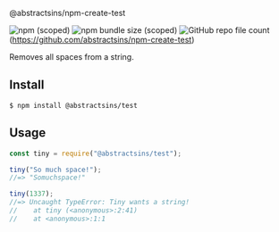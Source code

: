 @abstractsins/npm-create-test

![npm (scoped)](https://img.shields.io/npm/v/@abstractsins/test?style=for-the-badge)
![npm bundle size (scoped)](https://img.shields.io/bundlephobia/min/@abstractsins/test)
![GitHub repo file count](https://img.shields.io/github/directory-file-count/abstractsins/npm-create-test?style=for-the-badge)
(https://github.com/abstractsins/npm-create-test)

Removes all spaces from a string.

## Install

```
$ npm install @abstractsins/test
```

## Usage

```js
const tiny = require("@abstractsins/test");

tiny("So much space!");
//=> "Somuchspace!"

tiny(1337);
//=> Uncaught TypeError: Tiny wants a string!
//    at tiny (<anonymous>:2:41)
//    at <anonymous>:1:1
```